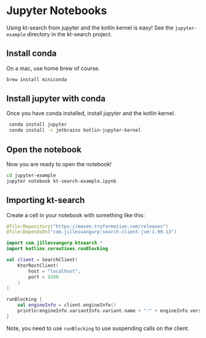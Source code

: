 # Jupyter Notebooks 

Using kt-search from jupyter and the kotlin kernel is easy! See the `jupyter-example` directory in the kt-search project.

## Install conda

On a mac, use home brew of course.

```bash
brew install miniconda
```

## Install jupyter with conda

Once you have conda installed, install jupyter and the kotlin kernel.

```bash
 conda install jupyter
 conda install -c jetbrains kotlin-jupyter-kernel
```

## Open the notebook

Now you are ready to open the notebook!

```bash
cd jupyter-example
jupyter notebook kt-search-example.ipynb
```

## Importing kt-search

Create a cell in your notebook with something like this:

```kotlin
@file:Repository("https://maven.tryformation.com/releases")
@file:DependsOn("com.jillesvangurp:search-client-jvm:1.99.13")

import com.jillesvangurp.ktsearch.*
import kotlinx.coroutines.runBlocking

val client = SearchClient(
    KtorRestClient(
        host = "localhost",
        port = 9200
    )
)

runBlocking {
    val engineInfo = client.engineInfo()
    println(engineInfo.variantInfo.variant.name + ":" + engineInfo.version.number)
}
```

Note, you need to use `runBlocking` to use suspending calls on the client.

